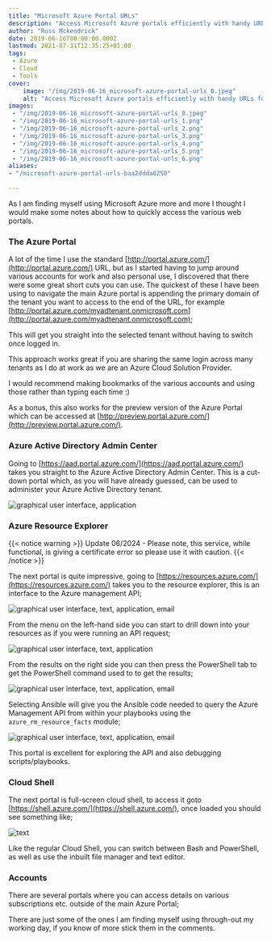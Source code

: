 ```yaml
---
title: "Microsoft Azure Portal URLs"
description: "Access Microsoft Azure portals efficiently with handy URLs for Azure, Azure Active Directory, Resource Explorer, and Cloud Shell."
author: "Russ Mckendrick"
date: 2019-06-16T00:00:00.000Z
lastmod: 2021-07-31T12:35:25+01:00
tags:
 - Azure
 - Cloud
 - Tools
cover:
    image: "/img/2019-06-16_microsoft-azure-portal-urls_0.jpeg"
    alt: "Access Microsoft Azure portals efficiently with handy URLs for Azure, Azure Active Directory, Resource Explorer, and Cloud Shell."
images:
 - "/img/2019-06-16_microsoft-azure-portal-urls_0.jpeg"
 - "/img/2019-06-16_microsoft-azure-portal-urls_1.png"
 - "/img/2019-06-16_microsoft-azure-portal-urls_2.png"
 - "/img/2019-06-16_microsoft-azure-portal-urls_3.png"
 - "/img/2019-06-16_microsoft-azure-portal-urls_4.png"
 - "/img/2019-06-16_microsoft-azure-portal-urls_5.png"
 - "/img/2019-06-16_microsoft-azure-portal-urls_6.png"
aliases:
- "/microsoft-azure-portal-urls-baa2ddda6250"

---
```


As I am finding myself using Microsoft Azure more and more I thought I would make some notes about how to quickly access the various web portals.

### The Azure Portal

A lot of the time I use the standard [http://portal.azure.com/](http://portal.azure.com/) URL, but as I started having to jump around various accounts for work and also personal use, I discovered that there were some great short cuts you can use. The quickest of these I have been using to navigate the main Azure portal is appending the primary domain of the tenant you want to access to the end of the URL, for example [http://portal.azure.com/myadtenant.onmicrosoft.com](http://portal.azure.com/myadtenant.onmicrosoft.com);

This will get you straight into the selected tenant without having to switch once logged in.

This approach works great if you are sharing the same login across many tenants as I do at work as we are an Azure Cloud Solution Provider.

I would recommend making bookmarks of the various accounts and using those rather than typing each time :)

As a bonus, this also works for the preview version of the Azure Portal which can be accessed at [http://preview.portal.azure.com/](http://preview.portal.azure.com/).

### Azure Active Directory Admin Center

Going to [https://aad.portal.azure.com/](https://aad.portal.azure.com/) takes you straight to the Azure Active Directory Admin Center. This is a cut-down portal which, as you will have already guessed, can be used to administer your Azure Active Directory tenant.

![graphical user interface, application](/img/2019-06-16_microsoft-azure-portal-urls_1.png)

### Azure Resource Explorer

{{< notice warning >}}
Update 06/2024 - Please note, this service, while functional, is giving a certificate error so please use it with caution.
{{< /notice >}}

The next portal is quite impressive, going to [https://resources.azure.com/](https://resources.azure.com/) takes you to the resource explorer, this is an interface to the Azure management API;

![graphical user interface, text, application, email](/img/2019-06-16_microsoft-azure-portal-urls_2.png)

From the menu on the left-hand side you can start to drill down into your resources as if you were running an API request;

![graphical user interface, text, application](/img/2019-06-16_microsoft-azure-portal-urls_3.png)

From the results on the right side you can then press the PowerShell tab to get the PowerShell command used to to get the results;

![graphical user interface, text, application, email](/img/2019-06-16_microsoft-azure-portal-urls_4.png)

Selecting Ansible will give you the Ansible code needed to query the Azure Management API from within your playbooks using the `azure_rm_resource_facts` module;

![graphical user interface, text, application, email](/img/2019-06-16_microsoft-azure-portal-urls_5.png)

This portal is excellent for exploring the API and also debugging scripts/playbooks.

### Cloud Shell

The next portal is full-screen cloud shell, to access it goto [https://shell.azure.com/](https://shell.azure.com/), once loaded you should see something like;

![text](/img/2019-06-16_microsoft-azure-portal-urls_6.png)

Like the regular Cloud Shell, you can switch between Bash and PowerShell, as well as use the inbuilt file manager and text editor.

### Accounts

There are several portals where you can access details on various subscriptions etc. outside of the main Azure Portal;

There are just some of the ones I am finding myself using through-out my working day, if you know of more stick them in the comments.
